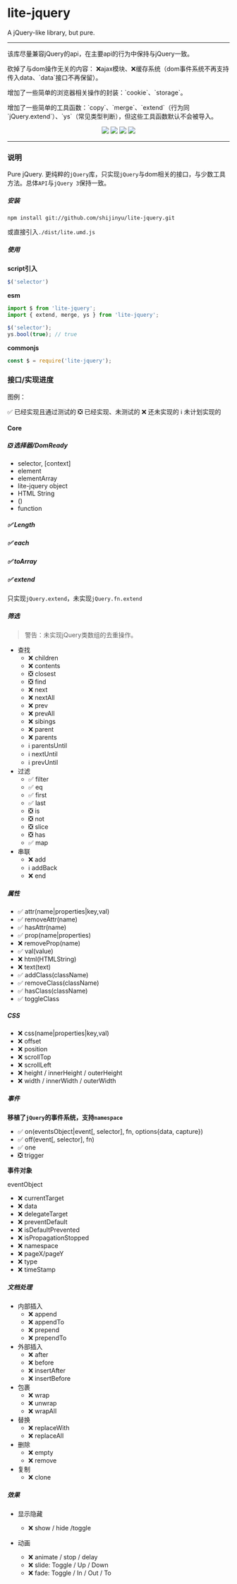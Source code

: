 # lite-jquery

A jQuery-like library, but pure.

---

<p> 该库尽量兼容jQuery的api，在主要api的行为中保持与jQuery一致。 </p>

<p>砍掉了与dom操作无关的内容： ❌ajax模块、❌缓存系统（dom事件系统不再支持传入data、`data`接口不再保留）。</p>

<p>增加了一些简单的浏览器相关操作的封装：`cookie`、`storage`。</p>

<p>增加了一些简单的工具函数：`copy`、`merge`、`extend`（行为同`jQuery.extend`）、`ys`（常见类型判断），但这些工具函数默认不会被导入。</p>

<div style="text-align:center">
<a href="https://github.com/shijinyu/lite-jquery/blob/master/LICENSE" rel="nofollow" style="display:inline;text-decoration: none;">
<img src="https://img.shields.io/github/license/shijinyu/lite-jquery.svg">
</a>
<a href="https://github.com/shijinyu/lite-jquery/network" rel="nofollow" style="display:inline;text-decoration: none;">
<img src="https://img.shields.io/github/forks/shijinyu/lite-jquery.svg">
</a>
<a href="https://github.com/shijinyu/lite-jquery/stargazers" rel="nofollow" style="display:inline;text-decoration: none;">
<img src="https://img.shields.io/github/stars/shijinyu/lite-jquery.svg">
</a>
<a href="https://github.com/shijinyu/lite-jquery/issues" rel="nofollow" style="display:inline;text-decoration: none;">
<img src="https://img.shields.io/github/issues/shijinyu/lite-jquery.svg">
</a>
</div>

----



### 说明

Pure jQuery.
更纯粹的`jQuery`库，只实现`jQuery`与dom相关的接口，与少数工具方法。总体`API`与`jQuery 3`保持一致。

##### 安装

```
npm install git://github.com/shijinyu/lite-jquery.git
```

或直接引入`./dist/lite.umd.js`

##### 使用

**script引入**

```javascript
$('selector')
```

**esm**

```javascript
import $ from 'lite-jquery';
import { extend, merge, ys } from 'lite-jquery';

$('selector');
ys.bool(true); // true

```

**commonjs**
```javascript
const $ = require('lite-jquery');
```

### 接口/实现进度

图例：

✅  已经实现且通过测试的
❎  已经实现、未测试的
❌  还未实现的
ℹ️  未计划实现的

#### Core

##### ❎ 选择器/DomReady

 - selector, [context]
 - element
 - elementArray
 - lite-jquery object
 - HTML String
 - ()
 - function

##### ✅ Length
##### ✅ each
##### ✅ toArray
##### ✅ extend
  只实现`jQuery.extend`，未实现`jQuery.fn.extend`

##### 筛选

 > 警告：未实现jQuery类数组的去重操作。

 - 查找
   * ❌ children
   * ❌ contents
   * ❎ closest
   * ❎ find
   * ❌ next
   * ❌ nextAll
   * ❌ prev
   * ❌ prevAll
   * ❌ sibings
   * ❌ parent
   * ❌ parents
   * ℹ️ parentsUntil
   * ℹ️ nextUntil
   * ℹ️ prevUntil
 - 过滤
   * ✅ filter
   * ✅ eq
   * ✅ first
   * ✅ last
   * ❎ is
   * ❎ not
   * ❎ slice
   * ❎ has
   * ✅ map
 - 串联
   * ❌ add
   * ℹ️ addBack
   * ❌ end

##### 属性

 - ✅ attr(name|properties|key,val)
 - ✅ removeAttr(name)
 - ✅ hasAttr(name)
 - ✅ prop(name|properties)
 - ❌ removeProp(name)
 - ✅ val(value)
 - ❌ html(HTMLString)
 - ❌ text(text)
 - ✅ addClass(className)
 - ✅ removeClass(className)
 - ✅ hasClass(className)
 - ✅ toggleClass

##### CSS

 - ❌ css(name|properties|key,val)
 - ❌ offset
 - ❌ position
 - ❌ scrollTop
 - ❌ scrollLeft
 - ❌ height / innerHeight / outerHeight
 - ❌ width / innerWidth / outerWidth

##### 事件

 **移植了`jQuery`的事件系统，支持`namespace`**

 - ✅ on(eventsObject|event[, selector], fn, options{data, capture})
 - ✅ off(event[, selector], fn)
 - ✅ one
 - ❎ trigger

**事件对象**

 eventObject
   - ❌ currentTarget
   - ❌ data
   - ❌ delegateTarget
   - ❌ preventDefault
   - ❌ isDefaultPrevented
   - ❌ isPropagationStopped
   - ❌ namespace
   - ❌ pageX/pageY
   - ❌ type
   - ❌ timeStamp

##### 文档处理

 - 内部插入
    * ❌ append
    * ❌ appendTo
    * ❌ prepend
    * ❌ prependTo
 - 外部插入
    * ❌ after
    * ❌ before
    * ❌ insertAfter
    * ❌ insertBefore
 - 包裹
    * ❌ wrap
    * ❌ unwrap
    * ❌ wrapAll
 - 替换
    * ❌ replaceWith
    * ❌ replaceAll
 - 删除
    * ❌ empty
    * ❌ remove
 - 复制
    * ❌ clone

##### 效果

 - 显示隐藏
    * ❌ show / hide /toggle

 - 动画
    * ❌ animate / stop / delay
    * ❌ slide: Toggle / Up / Down
    * ❌ fade: Toggle / In / Out / To

